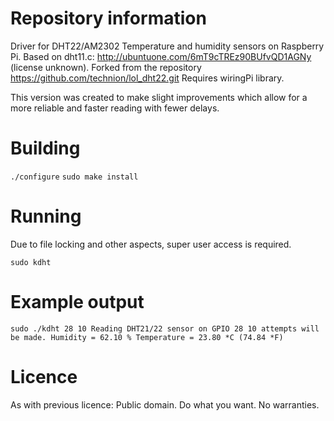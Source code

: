 # Repository information

Driver for DHT22/AM2302 Temperature and humidity sensors on Raspberry Pi.
Based on dht11.c: http://ubuntuone.com/6mT9cTREz90BUfvQD1AGNy (license unknown).
Forked from the repository https://github.com/technion/lol_dht22.git
Requires wiringPi library.

This version was created to make slight improvements which allow for a more
reliable and faster reading with fewer delays.

# Building
`./configure`
`sudo make install`

# Running
Due to file locking and other aspects, super user access is required.

`sudo kdht`

# Example output
`sudo ./kdht 28 10
Reading DHT21/22 sensor on GPIO 28
10 attempts will be made.
Humidity = 62.10 % Temperature = 23.80 *C (74.84 *F)`

# Licence
As with previous licence: Public domain. Do what you want. No warranties.

